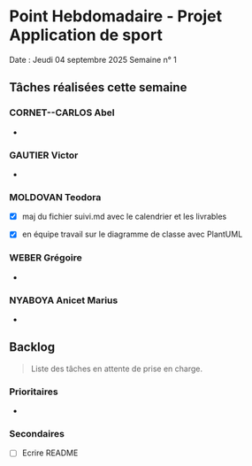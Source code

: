# Point Hebdomadaire - Projet Application de sport

Date : Jeudi 04 septembre 2025
Semaine n° 1

## Tâches réalisées cette semaine

### CORNET--CARLOS Abel

- 

### GAUTIER Victor

- 

### MOLDOVAN Teodora


- [x] maj du fichier suivi.md avec le calendrier et les livrables
- [x] en équipe travail sur le diagramme de classe avec PlantUML


### WEBER Grégoire

- 


### NYABOYA Anicet Marius

- 


## Backlog

> Liste des tâches en attente de prise en charge.

### Prioritaires

- 

### Secondaires

- [ ] Ecrire README